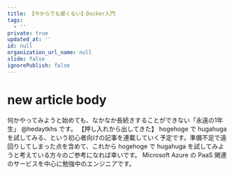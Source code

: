 ```yaml
---
title: 【今からでも遅くない】Docker入門
tags:
  - ''
private: true
updated_at: ''
id: null
organization_url_name: null
slide: false
ignorePublish: false
---
```

# new article body
何かやってみようと始めても、なかなか長続きすることができない「永遠の1年生」 @hedaytkhs です。
【押し入れから出してきた】 hogehoge で hugahuga を試してみる、という初心者向けの記事を連載していく予定です。準備不足で遠回りしてしまった点を含めて、これから hogehoge で hugahuga を試してみようと考えている方々のご参考になれば幸いです。
Microsoft Azure の PaaS 関連のサービスを中心に勉強中のエンジニアです。